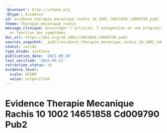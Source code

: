 ```yaml
---
'@context': http://schema.org
'@type': Evidence
id: evidence_therapie_mecanique_rachis_10_1002_14651858_cd009790_pub2
theme: therapie_mecanique_rachis
message_clinique: Encourager l’activité, l’autogestion et une progression graduée
  en fonction des symptômes.
doi_url: https://doi.org/10.1002/14651858.CD009790.pub2
sources_snapshot: _audit/evidence_therapie_mecanique_rachis_10_1002_14651858_cd009790_pub2.json
statut: valide
type_etude: synthese
publication_date: '2021-09-28'
last_verified: '2025-09-12'
retraction_status: ok
evidence_level:
  scale: OCEBM
  value: unspecified
---
```

# Evidence Therapie Mecanique Rachis 10 1002 14651858 Cd009790 Pub2

